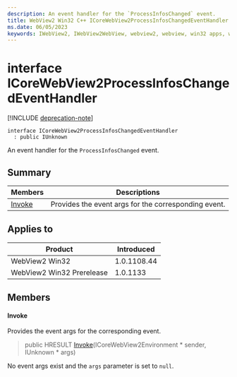 ```yaml
---
description: An event handler for the `ProcessInfosChanged` event.
title: WebView2 Win32 C++ ICoreWebView2ProcessInfosChangedEventHandler
ms.date: 06/05/2023
keywords: IWebView2, IWebView2WebView, webview2, webview, win32 apps, win32, edge, ICoreWebView2, ICoreWebView2Controller, browser control, edge html, ICoreWebView2ProcessInfosChangedEventHandler
---
```


# interface ICoreWebView2ProcessInfosChangedEventHandler

[!INCLUDE [deprecation-note](../includes/deprecation-note.md)]

```
interface ICoreWebView2ProcessInfosChangedEventHandler
  : public IUnknown
```

An event handler for the `ProcessInfosChanged` event.

## Summary

 Members                        | Descriptions
--------------------------------|---------------------------------------------
[Invoke](#invoke) | Provides the event args for the corresponding event.

## Applies to

Product                         | Introduced
--------------------------------|---------------------------------------------
WebView2 Win32            |    1.0.1108.44
WebView2 Win32 Prerelease |    1.0.1133

## Members

#### Invoke

Provides the event args for the corresponding event.

> public HRESULT [Invoke](#invoke)(ICoreWebView2Environment * sender, IUnknown * args)

No event args exist and the `args` parameter is set to `null`.


